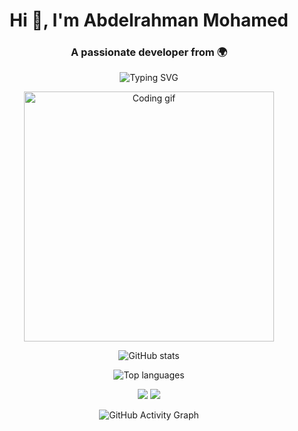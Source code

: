 <h1 align="center">Hi 👋, I'm Abdelrahman Mohamed</h1>
<h3 align="center">A passionate developer from 🌍</h3>

<!-- Typing effect -->
<p align="center">
  <img src="https://readme-typing-svg.demolab.com?size=24&duration=3000&pause=800&center=true&vCenter=true&width=435&lines=Welcome+to+my+profile!;I+love+coding+%F0%9F%92%BB;Let's+build+something+amazing!" alt="Typing SVG" />
</p>

<!-- Fun gif -->
<p align="center">
  <img src="https://media.giphy.com/media/qgQUggAC3Pfv687qPC/giphy.gif" width="400" alt="Coding gif" />
</p>

<!-- GitHub Stats -->
<p align="center">
  <img src="https://github-readme-stats.vercel.app/api?username=abdoabozena7&show_icons=true&theme=tokyonight" alt="GitHub stats" />
</p>

<!-- Top languages -->
<p align="center">
  <img src="https://github-readme-stats.vercel.app/api/top-langs/?username=abdoabozena7&layout=compact&theme=tokyonight" alt="Top languages" />
</p>

<!-- Badges -->
<p align="center">
  <img src="https://img.shields.io/badge/Made%20with-Love-red" />
  <img src="https://img.shields.io/badge/Visitors-🌍-informational" />
</p>

<!-- Activity graph -->
<p align="center">
  <img src="https://github-readme-activity-graph.vercel.app/graph?username=abdoabozena7&theme=tokyo-night" alt="GitHub Activity Graph" />
</p>

